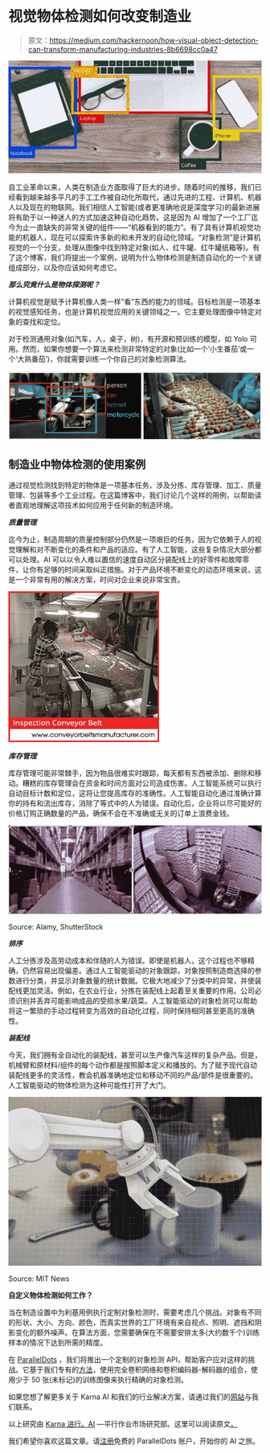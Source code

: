 # 视觉物体检测如何改变制造业

> 原文：<https://medium.com/hackernoon/how-visual-object-detection-can-transform-manufacturing-industries-8b6698cc0a47>

![](img/b9f596f8fb473b464967393265064cbb.png)

自工业革命以来，人类在制造业方面取得了巨大的进步。随着时间的推移，我们已经看到越来越多平凡的手工工作被自动化所取代，通过先进的工程、计算机、机器人以及现在的物联网。我们相信人工智能(或者更准确地说是深度学习)的最新进展将有助于以一种迷人的方式加速这种自动化趋势。这是因为 AI 增加了一个工厂迄今为止一直缺失的非常关键的组件——“机器看到的能力”。有了具有计算机视觉功能的机器人，现在可以探索许多新的和未开发的自动化领域。“对象检测”是计算机视觉的一个分支，处理从图像中找到特定对象(如人、红牛罐、红牛罐纸箱等)。有了这个博客，我们将提出一个案例，说明为什么物体检测是制造自动化的一个关键组成部分，以及你应该如何考虑它。

***那么究竟什么是物体探测呢？***

计算机视觉是赋予计算机像人类一样“看”东西的能力的领域。目标检测是一项基本的视觉感知任务，也是计算机视觉应用的关键领域之一。它主要处理图像中特定对象的查找和定位。

对于检测通用对象(如汽车，人，桌子，树)，有开源和预训练的模型，如 Yolo 可用。然而，如果你想要一个算法来检测非常特定的对象(比如一个‘小生番茄’或一个‘大熟番茄’)，你就需要训练一个你自己的对象检测算法。

![](img/d93e9cba5f37d09b4d9f258fcbece788.png)

## 制造业中物体检测的使用案例

通过视觉检测找到特定的物体是一项基本任务，涉及分拣、库存管理、加工、质量管理、包装等多个工业过程。在这篇博客中，我们讨论几个这样的用例，以帮助读者直观地理解这项技术如何应用于任何新的制造环境。

***质量管理***

迄今为止，制造周期的质量控制部分仍然是一项艰巨的任务，因为它依赖于人的视觉理解和对不断变化的条件和产品的适应。有了人工智能，这些复杂情况大部分都可以处理。AI 可以以令人难以置信的速度自动区分装配线上的好零件和故障零件，让你有足够的时间采取纠正措施。对于产品环境不断变化的动态环境来说，这是一个非常有用的解决方案，时间对企业来说非常宝贵。

![](img/ce3aee109485a49d4357beb8286e1264.png)

***库存管理***

库存管理可能非常棘手，因为物品很难实时跟踪，每天都有东西被添加、删除和移动。糟糕的库存管理会在资金和时间方面对公司造成伤害。人工智能系统可以执行自动目标计数和定位，这将让您提高库存的准确性。人工智能自动化通过准确计算你的持有和流出库存，消除了等式中的人为错误。自动化后，企业将以尽可能好的价格订购正确数量的产品，确保不会在不准确或无关的订单上浪费金钱。

![](img/2199039a9f3c01d2a92770f77c3ce3ba.png)

Source: Alamy, ShutterStock

***排序***

人工分拣涉及高劳动成本和伴随的人为错误。即使是机器人，这个过程也不够精确，仍然容易出现偏差。通过人工智能驱动的对象跟踪，对象按照制造商选择的参数进行分类，并显示对象数量的统计数据。它极大地减少了分类中的异常，并使装配线更加灵活。例如，在农业行业，分拣在装配线上起着至关重要的作用。公司必须识别并丢弃可能影响成品的受损水果/蔬菜。人工智能驱动的对象检测可以帮助将这一繁琐的手动过程转变为高效的自动化过程，同时保持相同甚至更高的准确性。

***装配线***

今天，我们拥有全自动化的装配线，甚至可以生产像汽车这样的复杂产品。但是，机械臂和原材料/组件的每个动作都是按照脚本定义和播放的。为了赋予现代自动装配线更多的灵活性，教会机器准确地定位和移动不同的产品/部件是很重要的。人工智能驱动的物体检测为这种可能性打开了大门。

![](img/a48d7d8c6337e6f419dbcd15eb897acb.png)

Source: MIT News

**自定义物体检测如何工作？**

当在制造设置中为利基用例执行定制对象检测时，需要考虑几个挑战。对象有不同的形状、大小、方向、颜色，而真实世界的工厂环境有来自视点、照明、遮挡和阴影变化的额外噪声。在算法方面，您需要确保在不需要安排太多(大约数千个)训练样本的情况下达到所需的精度。

在 [ParallelDots](https://www.paralleldots.com/) ，我们将推出一个定制的对象检测 API，帮助客户应对这样的挑战。它基于我们专有的[方法](https://arxiv.org/pdf/1803.06813v1.pdf)，使用完全卷积网络和卷积编码器-解码器的组合，使用少于 50 张(未标记)的训练图像来执行精确的对象检测。

如果您想了解更多关于 Karna AI 和我们的行业解决方案，请通过我们的[网站](https://www.karna.ai/)与我们联系。

以上研究由 [Karna 进行。AI](https://www.karna.ai/) —平行作业市场研究部。这里可以阅读原文[。](https://blog.karna.ai/how-visual-object-detection-can-transform-manufacturing-industries-ce93a68e2cc8)

我们希望你喜欢这篇文章。请[注册](https://user.apis.paralleldots.com/signing-up?utm_source=blog_chat&utm_medium=chat&utm_campaign=signup)免费的 ParallelDots 账户，开始你的 AI 之旅。